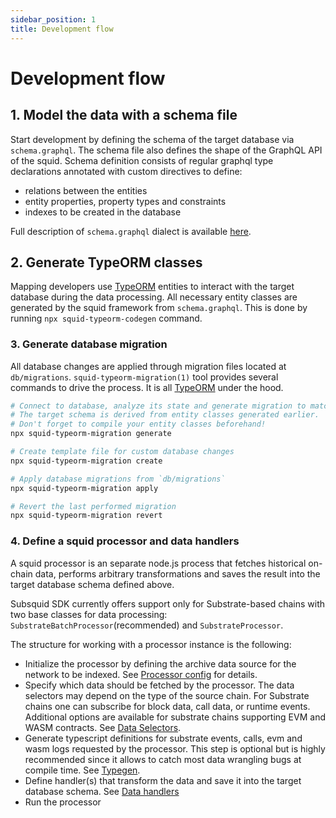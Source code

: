 ```yaml
---
sidebar_position: 1
title: Development flow
---
```



# Development flow

## 1. Model the data with a schema file

Start development by defining the schema of the target database via `schema.graphql`. The schema file also defines
the shape of the GraphQL API of the squid. Schema definition consists of regular graphql type declarations annotated with custom directives to define:
- relations between the entities
- entity properties, property types and constraints 
- indexes to be created in the database

Full description of `schema.graphql` dialect is available [here](/docs/develop-a-squid/schema-spec).

## 2. Generate TypeORM classes

Mapping developers use [TypeORM](https://typeorm.io) entities
to interact with the target database during the data processing. All necessary entity classes are
generated by the squid framework from `schema.graphql`. This is done by running `npx squid-typeorm-codegen`
command.

### 3. Generate database migration

All database changes are applied through migration files located at `db/migrations`.
`squid-typeorm-migration(1)` tool provides several commands to drive the process.
It is all [TypeORM](https://typeorm.io/#/migrations) under the hood.

```bash
# Connect to database, analyze its state and generate migration to match the target schema.
# The target schema is derived from entity classes generated earlier.
# Don't forget to compile your entity classes beforehand!
npx squid-typeorm-migration generate

# Create template file for custom database changes
npx squid-typeorm-migration create

# Apply database migrations from `db/migrations`
npx squid-typeorm-migration apply

# Revert the last performed migration
npx squid-typeorm-migration revert         
```

### 4. Define a squid processor and data handlers

A squid processor is an separate node.js process that fetches historical on-chain data, performs arbitrary transformations and saves the result into the target database schema defined above. 

Subsquid SDK currently offers support only for Substrate-based chains with two base classes for data processing: `SubstrateBatchProcessor`(recommended) and `SubstrateProcessor`. 

The structure for working with a processor instance is the following:

- Initialize the processor by defining the archive data source for the network to be indexed. See [Processor config]() for details.
- Specify which data should be fetched by the processor. The data selectors may depend on the type of the source chain. For Substrate chains one can subscribe for block data, call data, or runtime events. Additional options are available for substrate chains supporting EVM and WASM contracts.  See [Data Selectors]().
- Generate typescript definitions for substrate events, calls, evm and wasm logs requested by the processor. This step is optional but is highly recommended since it allows to catch most data wrangling bugs at compile time.  See [Typegen]().
- Define handler(s) that transform the data and save it into the target database schema. See [Data handlers]()
- Run the processor 
